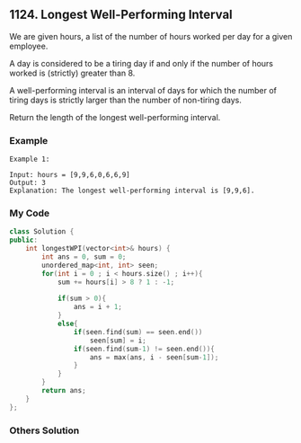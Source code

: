 ## 1124. Longest Well-Performing Interval

We are given hours, a list of the number of hours worked per day for a given employee.

A day is considered to be a tiring day if and only if the number of hours worked is (strictly) greater than 8.

A well-performing interval is an interval of days for which the number of tiring days is strictly larger than the number of non-tiring days.

Return the length of the longest well-performing interval.



### Example
```
Example 1:

Input: hours = [9,9,6,0,6,6,9]
Output: 3
Explanation: The longest well-performing interval is [9,9,6].
```

### My Code
```c++
class Solution {
public:
    int longestWPI(vector<int>& hours) {
        int ans = 0, sum = 0;
        unordered_map<int, int> seen;
        for(int i = 0 ; i < hours.size() ; i++){
            sum += hours[i] > 8 ? 1 : -1;
            
            if(sum > 0){
                ans = i + 1;
            }
            else{
                if(seen.find(sum) == seen.end())
                    seen[sum] = i;
                if(seen.find(sum-1) != seen.end()){
                    ans = max(ans, i - seen[sum-1]);
                }
            }
        }
        return ans;
    }
};
```


### Others Solution
```c++
```

